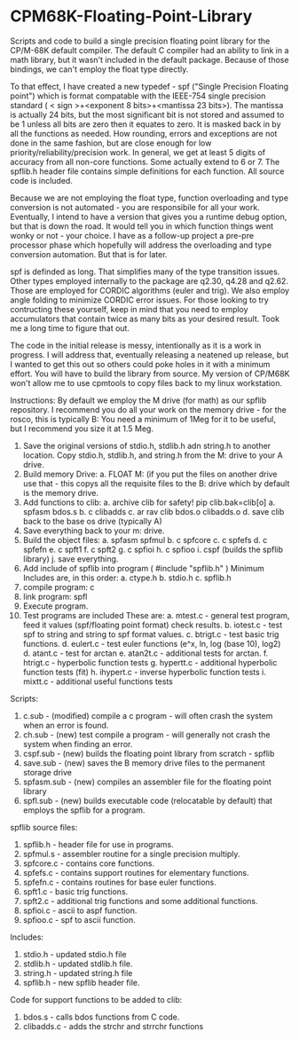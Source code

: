 # CPM68K-Floating-Point-Library
Scripts and code to build a single precision floating point library for the CP/M-68K default compiler.
The default C compiler had an ability to link in a math library, but it wasn't included in the default package.
Because of those bindings, we can't employ the float type directly.

To that effect, I have created a new typedef - spf ("Single Precision Floating point") which is format compatable with the IEEE-754 single precision standard ( < sign >+<exponent 8 bits>+<mantissa 23 bits>). The mantissa is actually 24 bits, but the most significant bit is not stored and assumed to be 1 unless all bits are zero then it equates to zero. It is masked back in by all the functions as needed. How rounding, errors and exceptions are not done in the same fashion, but are close enough for low priority/reliability/precision work.  In general, we get at least 5 digits of accuracy from all non-core functions.  Some actually extend to 6 or 7.  The spflib.h header file contains simple definitions for each function.  All source code is included.

Because we are not employing the float type, function overloading and type conversion is not automated - you are responsibile for all your work.  Eventually, I intend to have a version that gives you a runtime debug option, but that is down the road.  It would tell you in which function things went wonky or not - your choice.  I have as a follow-up project a pre-pre processor phase which hopefully will address the overloading and type conversion automation.  But that is for later.

spf is definded as long.  That simplifies many of the type transition issues.  Other types employed internally to the package are q2.30, q4.28 and q2.62.  Those are employed for CORDIC algorithms (euler and trig).  We also employ angle folding to minimize CORDIC error issues.  For those looking to try contructing these yourself, keep in mind that you need to employ accumulators that contain twice as many bits as your desired result.  Took me a long time to figure that out.

The code in the initial release is messy, intentionally as it is a work in progress.  I will address that, eventually releasing a neatened up release, but I wanted to get this out so others could poke holes in it with a minimum effort. You will have to build the library from source.  My version of CP/M68K won't allow me to use cpmtools to copy files back to my linux workstation.

Instructions:  By default we employ the M drive (for math) as our spflib repository.  I recommend you do all your work on the memory drive - for the rosco, this is typically B:  You need a minimum of 1Meg for it to be useful, but I recommend you size it at 1.5 Meg.

1. Save the original versions of stdio.h, stdlib.h adn string.h to another location.  Copy stdio.h, stdlib.h, and string.h from the M: drive to your A drive.
2. Build memory Drive:
   a. FLOAT M:  (if you put the files on another drive use that - this copys all the requisite files to the B:         drive which by default is the memory drive.
3. Add functions to clib:
   a. archive clib for safety!  pip clib.bak=clib[o]
   a. spfasm bdos.s
   b. c clibadds
   c. ar rav clib bdos.o clibadds.o
   d. save clib back to the base os drive (typically A)
4. Save everything back to your m: drive.
5. Build the object files:
   a. spfasm spfmul
   b. c spfcore
   c. c spfefs
   d. c spfefn
   e. c spft1
   f. c spft2
   g. c spfioi
   h. c spfioo
   i. cspf (builds the spflib library)
   j. save everything.
6. Add include of spflib into program (  #include "spflib.h"  )
   Minimum Includes are, in this order:
   a. ctype.h
   b. stdio.h
   c. spflib.h
7. compile program:  c <program name>
8. link program: spfl <program name>
9. Execute program.
10. Test programs are included These are:
   a. mtest.c - general test program, feed it values (spf/floating point format) check results.
   b. iotest.c - test spf to string and string to spf format values.
   c. btrigt.c - test basic trig functions.
   d. eulert.c - test euler functions (e^x, ln, log (base 10), log2)
   d. atant.c - test for arctan
   e. atan2t.c - additional tests for arctan.
   f. htrigt.c - hyperbolic function tests
   g. hypertt.c - additional hyperbolic function tests (fit)
   h. ihypert.c - inverse hyperbolic function tests
   i. mixtt.c - additional useful functions tests




Scripts:
1. c.sub - (modified) compile a c program - will often crash the system when an error is found.
2. ch.sub - (new) test compile a program - will generally not crash the system when finding an error.
3. cspf.sub - (new) builds the floating point library from scratch - spflib
4. save.sub - (new) saves the B memory drive files to the permanent storage drive
5. spfasm.sub - (new) compiles an assembler file for the floating point library
6. spfl.sub - (new) builds executable code (relocatable by default) that employs
           the spflib for a program.

spflib source files:
1.  spflib.h - header file for use in programs.
2.  spfmul.s - assembler routine for a single precision multiply.
3. spfcore.c - contains core functions.
4. spfefs.c - contains support routines for elementary functions.
5. spfefn.c - contains routines for base euler functions.
6. spft1.c - basic trig functions.
7. spft2.c - additional trig functions and some additional functions.
8. spfioi.c - ascii to aspf function.
9. spfioo.c - spf to ascii function.

Includes:
1. stdio.h - updated stdio.h file
2. stdlib.h - updated stdlib.h file.
3. string.h - updated string.h file
4. spflib.h - new spflib header file.



Code for support functions to be added to clib:
1. bdos.s - calls bdos functions from C code.
2. clibadds.c - adds the strchr and strrchr functions
